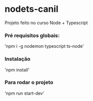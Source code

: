 # nodets-canil
Projeto feito no curso Node + Typescript

### Pré requisitos globais:
'npm i -g nodemon typescript ts-node'

### Instalação
'npm install'

### Para rodar o projeto
'npm run start-dev'